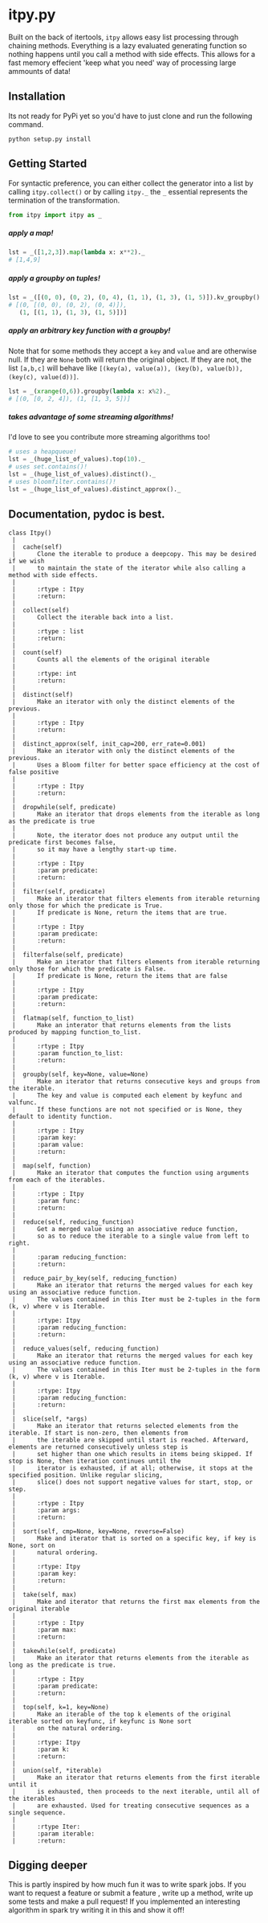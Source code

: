 itpy.py
=========

Built on the back of itertools, `itpy` allows easy list processing through chaining methods.
Everything is a lazy evaluated generating function so nothing happens until you call a method
with side effects. This allows for a fast memory effecient 'keep what you need' way of processing
large ammounts of data!


## Installation

Its not ready for PyPi yet so you'd have to just clone and run the following command.

    python setup.py install

## Getting Started

For syntactic preference, you can either collect the generator into a list by calling `itpy.collect()` or by calling
`itpy._` the `_` essential represents the termination of the transformation.

```python
from itpy import itpy as _
```
##### apply a map!
```python
lst = _([1,2,3]).map(lambda x: x**2)._
# [1,4,9]
```
##### apply a groupby on tuples!
```python
lst = _([(0, 0), (0, 2), (0, 4), (1, 1), (1, 3), (1, 5)]).kv_groupby()._
# [(0, [(0, 0), (0, 2), (0, 4)]),
   (1, [(1, 1), (1, 3), (1, 5)])]
```

##### apply an arbitrary key function with a groupby!

Note that for some methods they accept a `key` and `value` and are otherwise null.
If they are `None` both will return the original object. If they are not, the list `[a,b,c]` will behave like `[(key(a), value(a)), (key(b), value(b)), (key(c), value(d))]`. 

```python
lst = _(xrange(0,6)).groupby(lambda x: x%2)._
# [(0, [0, 2, 4]), (1, [1, 3, 5])]
```
##### takes advantage of some streaming algorithms!

I'd love to see you contribute more streaming algorithms too!

```python
# uses a heapqueue!
lst = _(huge_list_of_values).top(10)._
# uses set.contains()!
lst = _(huge_list_of_values).distinct()._
# uses bloomfilter.contains()!
lst = _(huge_list_of_values).distinct_approx()._
```
    
## Documentation, pydoc is best.

    class Itpy()
     |
     |  cache(self)
     |      Clone the iterable to produce a deepcopy. This may be desired if we wish
     |      to maintain the state of the iterator while also calling a method with side effects.
     |      
     |      :rtype : Itpy
     |      :return:
     |  
     |  collect(self)
     |      Collect the iterable back into a list.
     |      
     |      :rtype : list
     |      :return:
     |  
     |  count(self)
     |      Counts all the elements of the original iterable
     |      
     |      :rtype: int
     |      :return:
     |  
     |  distinct(self)
     |      Make an iterator with only the distinct elements of the previous.
     |      
     |      :rtype : Itpy
     |      :return:
     |  
     |  distinct_approx(self, init_cap=200, err_rate=0.001)
     |      Make an iterator with only the distinct elements of the previous.
     |      Uses a Bloom filter for better space efficiency at the cost of false positive
     |      
     |      :rtype : Itpy
     |      :return:
     |  
     |  dropwhile(self, predicate)
     |      Make an iterator that drops elements from the iterable as long as the predicate is true
     |      
     |      Note, the iterator does not produce any output until the predicate first becomes false,
     |      so it may have a lengthy start-up time.
     |      
     |      :rtype : Itpy
     |      :param predicate:
     |      :return:
     |  
     |  filter(self, predicate)
     |      Make an iterator that filters elements from iterable returning only those for which the predicate is True.
     |      If predicate is None, return the items that are true.
     |      
     |      :rtype : Itpy
     |      :param predicate:
     |      :return:
     |  
     |  filterfalse(self, predicate)
     |      Make an iterator that filters elements from iterable returning only those for which the predicate is False.
     |      If predicate is None, return the items that are false
     |      
     |      :rtype : Itpy
     |      :param predicate:
     |      :return:
     |  
     |  flatmap(self, function_to_list)
     |      Make an interator that returns elements from the lists produced by mapping function_to_list.
     |      
     |      :rtype : Itpy
     |      :param function_to_list:
     |      :return:
     |  
     |  groupby(self, key=None, value=None)
     |      Make an iterator that returns consecutive keys and groups from the iterable.
     |      The key and value is computed each element by keyfunc and valfunc.
     |      If these functions are not not specified or is None, they default to identity function.
     |      
     |      :rtype : Itpy
     |      :param key:
     |      :param value:
     |      :return:
     |  
     |  map(self, function)
     |      Make an iterator that computes the function using arguments from each of the iterables.
     |      
     |      :rtype : Itpy
     |      :param func:
     |      :return:
     |  
     |  reduce(self, reducing_function)
     |      Get a merged value using an associative reduce function,
     |      so as to reduce the iterable to a single value from left to right.
     |      
     |      :param reducing_function:
     |      :return:
     |  
     |  reduce_pair_by_key(self, reducing_function)
     |      Make an iterator that returns the merged values for each key using an associative reduce function.
     |      The values contained in this Iter must be 2-tuples in the form (k, v) where v is Iterable.
     |      
     |      :rtype: Itpy
     |      :param reducing_function:
     |      :return:
     |  
     |  reduce_values(self, reducing_function)
     |      Make an iterator that returns the merged values for each key using an associative reduce function.
     |      The values contained in this Iter must be 2-tuples in the form (k, v) where v is Iterable.
     |      
     |      :rtype: Itpy
     |      :param reducing_function:
     |      :return:
     |  
     |  slice(self, *args)
     |      Make an iterator that returns selected elements from the iterable. If start is non-zero, then elements from
     |      the iterable are skipped until start is reached. Afterward, elements are returned consecutively unless step is
     |      set higher than one which results in items being skipped. If stop is None, then iteration continues until the
     |      iterator is exhausted, if at all; otherwise, it stops at the specified position. Unlike regular slicing,
     |      slice() does not support negative values for start, stop, or step.
     |      
     |      :rtype : Itpy
     |      :param args:
     |      :return:
     |  
     |  sort(self, cmp=None, key=None, reverse=False)
     |      Make and iterator that is sorted on a specific key, if key is None, sort on
     |      natural ordering.
     |      
     |      :rtype: Itpy
     |      :param key:
     |      :return:
     |  
     |  take(self, max)
     |      Make and iterator that returns the first max elements from the original iterable
     |      
     |      :rtype : Itpy
     |      :param max:
     |      :return:
     |  
     |  takewhile(self, predicate)
     |      Make an iterator that returns elements from the iterable as long as the predicate is true.
     |      
     |      :rtype : Itpy
     |      :param predicate:
     |      :return:
     |  
     |  top(self, k=1, key=None)
     |      Make an iterable of the top k elements of the original iterable sorted on keyfunc, if keyfunc is None sort
     |      on the natural ordering.
     |      
     |      :rtype: Itpy
     |      :param k:
     |      :return:
     |  
     |  union(self, *iterable)
     |      Make an iterator that returns elements from the first iterable until it
     |      is exhausted, then proceeds to the next iterable, until all of the iterables
     |      are exhausted. Used for treating consecutive sequences as a single sequence.
     |      
     |      :rtype Iter:
     |      :param iterable:
     |      :return:

## Digging deeper

This is partly inspired by how much fun it was to write spark jobs. If you want to request a feature or submit a feature
, write up a method, write up some tests and make a pull request! If you implemented an interesting algorithm in spark
try writing it in this and show it off!
